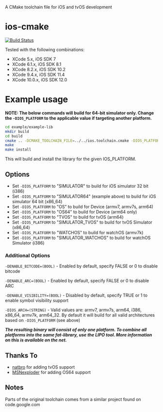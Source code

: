 A CMake toolchain file for iOS and tvOS development

ios-cmake
=========

[![Build Status](https://travis-ci.org/leetal/ios-cmake.svg?branch=master)](https://travis-ci.org/leetal/ios-cmake)

Tested with the following combinations:
* XCode 5.x, iOS SDK 7
* XCode 6.1.x, iOS SDK 8.1
* XCode 8.2.x, iOS SDK 10.2
* XCode 9.4.x, iOS SDK 11.4
* XCode 10.0.x, iOS SDK 12.0

# Example usage 
**NOTE: The below commands will build for 64-bit simulator only. Change the `-DIOS_PLATFORM` to the applicable value if targeting another platform.**

```bash
cd example/example-lib
mkdir build
cd build
cmake .. -DCMAKE_TOOLCHAIN_FILE=../../ios.toolchain.cmake -DIOS_PLATFORM=SIMULATOR64
make
make install
```

This will build and install the library for the given IOS_PLATFORM.

## Options

* Set `-DIOS_PLATFORM` to "SIMULATOR" to build for iOS simulator 32 bit (i386)
* Set `-DIOS_PLATFORM` to "SIMULATOR64" (example above) to build for iOS simulator 64 bit (x86_64)
* Set `-DIOS_PLATFORM` to "OS" to build for Device (armv7, armv7s, arm64)
* Set `-DIOS_PLATFORM` to "OS64" to build for Device (arm64 only)
* Set `-DIOS_PLATFORM` to "TVOS" to build for tvOS (arm64)
* Set `-DIOS_PLATFORM` to "SIMULATOR_TVOS" to build for tvOS Simulator (x86_64)
* Set `-DIOS_PLATFORM` to "WATCHOS" to build for watchOS (armv7k)
* Set `-DIOS_PLATFORM` to "SIMULATOR_WATCHOS" to build for watchOS Simulator (i386)

### Additional Options
`-DENABLE_BITCODE=(BOOL)` - Enabled by default, specify FALSE or 0 to disable bitcode

`-DENABLE_ARC=(BOOL)` - Enabled by default, specify FALSE or 0 to disable ARC

`-DENABLE_VISIBILITY=(BOOL)` - Disabled by default, specify TRUE or 1 to enable symbol visibility support

`-DIOS_ARCH=(STRING)` - Valid values are: armv7, armv7s, arm64, i386, x86_64, armv7k, arm64_32. By default it will build for all valid architectures based on `-DIOS_PLATFORM` (see above)

__*The resulting binary will consist of only one platform. To combine all platforms into the same fat-library, use the LIPO tool. More information on this is available on the net.*__

## Thanks To

* [natbro](https://github.com/natbro) for adding tvOS support
* [MSNexploder](https://github.com/MSNexploder) for adding OS64 support

## Notes

Parts of the original toolchain comes from a similar project found on code.google.com
